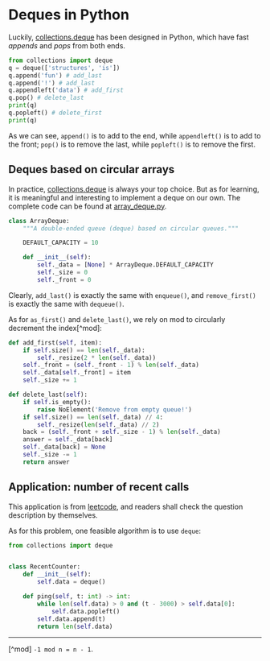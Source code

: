 # Deques in Python
Luckily, [collections.deque](https://docs.python.org/3/library/collections.html#collections.deque) has been designed in Python, which have fast *appends* and *pops* from both ends.

```python
from collections import deque
q = deque(['structures', 'is'])
q.append('fun') # add_last
q.append('!') # add_last
q.appendleft('data') # add_first
q.pop() # delete_last
print(q)
q.popleft() # delete_first
print(q)
```

As we can see, `append()` is to add to the end, while `appendleft()` is to add to the front; `pop()` is to remove the last, while `popleft()` is to remove the first.

## Deques based on circular arrays
In practice, [collections.deque](https://docs.python.org/3/library/collections.html#collections.deque) is always your top choice. But as for learning, it is meaningful and interesting to implement a deque on our own. The complete code can be found at [array_deque.py](https://github.com/ChenZhongPu/data-structure-swufe/tree/master/code/python/stack-queue/array_deque.py).

```python
class ArrayDeque:
    """A double-ended queue (deque) based on circular queues."""

    DEFAULT_CAPACITY = 10

    def __init__(self):
        self._data = [None] * ArrayDeque.DEFAULT_CAPACITY
        self._size = 0
        self._front = 0
```

Clearly, `add_last()` is exactly the same with `enqueue()`, and `remove_first()` is exactly the same with `dequeue()`.

As for `as_first()` and `delete_last()`, we rely on mod to circularly decrement the index[^mod]:

```python
def add_first(self, item):
    if self.size() == len(self._data):
        self._resize(2 * len(self._data))
    self._front = (self._front - 1) % len(self._data)
    self._data[self._front] = item
    self._size += 1
```

```python
def delete_last(self):
    if self.is_empty():
        raise NoElement('Remove from empty queue!')
    if self.size() == len(self._data) // 4:
        self._resize(len(self._data) // 2)
    back = (self._front + self._size - 1) % len(self._data)
    answer = self._data[back]
    self._data[back] = None
    self._size -= 1
    return answer
```

## Application: number of recent calls
This application is from [leetcode](https://leetcode.com/problems/number-of-recent-calls/), and readers shall check the question description by themselves.

As for this problem, one feasible algorithm is to use `deque`:

```python
from collections import deque


class RecentCounter:
    def __init__(self):
        self.data = deque()

    def ping(self, t: int) -> int:
        while len(self.data) > 0 and (t - 3000) > self.data[0]:
            self.data.popleft()
        self.data.append(t)
        return len(self.data)
```



---
[^mod] `-1 mod n = n - 1`.